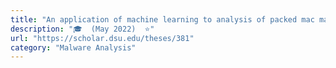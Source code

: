 ```yaml
---
title: "An application of machine learning to analysis of packed mac malware"
description: "🎓  (May 2022)  ⭐"
url: "https://scholar.dsu.edu/theses/381"
category: "Malware Analysis"
---
```

